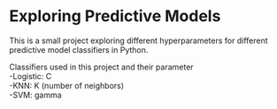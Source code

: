 # Exploring Predictive Models

This is a small project exploring different hyperparameters for different predictive model classifiers in Python. 

Classifiers used in this project and their parameter <br /> 
-Logistic: C <br /> 
-KNN: K (number of neighbors)<br /> 
-SVM: gamma<br /> 

